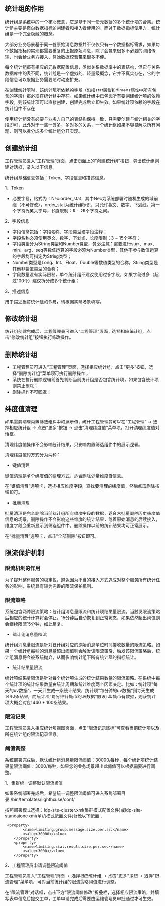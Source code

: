 ## 统计组的作用

统计组是系统中的一个核心概念，它是基于同一份元数据的多个统计项的合集。统计组主要是面向数据指标的创建者和接入者使用的，而对于数据指标使用方，统计组是一个完全隐藏的概念。

大部分业务场景基于同一份原始消息数据并不仅仅只有一个数据指标需求，如果每个数据指标的实现都需要重复的上报原始消息，除了会带来很多不必要的网络传输，也会给业务方接入、原始数据校验带来很多不便。

每个统计组都有相应的元数据配置信息，类似关系数据库中的表结构，但它与关系数据库中的表不同，统计组是一个虚拟的、轻量级概念，它并不真实存在，它的字段信息可以根据业务需要随时动态扩充。

在创建统计项时，该统计项所依赖的字段（包括stat属性和dimens属性中所有包含的字段）都必须在统计组中存在。如果统计组中已包含所有要创建统计项的依赖字段，则该统计项可以直接创建，创建完成后立即生效。如果统计项依赖的字段在统计组中不存在

使用统计组没有必要与业务方自己的表结构保持一致，只需要创建与统计相关的字段即可，此外对于一些一对多、多对多的关系，一个统计组如果不容易解决所有问题，则可以拆分成多个统计组分开实现。

## 创建统计组

工程管理员进入“工程管理”页面，点击页面上的“创建统计组”按钮，弹出统计组创建对话框，录入以下信息。

统计组基础信息包括：Token、字段信息和描述信息。

1、Token

+ 必要字段，格式为：Nec:order_stat，其中Nec为系统部署时随机生成的域前缀（不可修改），order_stat为统计组标识，只允许英文、数字、下划线，第一个字符为英文字母，长度限制：5 ~ 25个字符之间。

2、字段信息

+ 字段信息包括：字段名称、字段类型和字段注释；
+ 字段名称必须使用英文、数字、下划线，长度限制：3 ~ 15个字符；
+ 字段类型分为String类型和Number类型，务必注意：需要进行sum、max、min、avg、seq等数值运算的字段必须为Number类型，其他不参与数值运算的字段均可指定为String类型；
+ Number类型是Long、Int、Float、Double等数值类型的合称，String类型是其他非数值类型的合称；
+ 字段数量没有实际限制，单个统计组不建议使用过多字段，如果字段过多（超过100个）建议拆分成多个统计组；

3、描述信息

用于描述当前统计组的作用，请根据实际场景填写。

## 修改统计组

统计组创建完成后，工程管理员可进入“工程管理”页面，选择相应统计组，点击“修改统计组”按钮执行修改操作。

## 删除统计组

+ 工程管理员可进入“工程管理”页面，选择相应统计组，点击“更多”按钮，选择“删除统计组”菜单项可执行删除操作；
+ 系统在执行删除逻辑前首先判断当前统计组是否包含统计项，如果包含统计项则禁止删除；
+ 删除操作不可回退；

## 纬度值清理

如果需要清理内置筛选组件中的展示值，统计工程管理员可以在“工程管理” -> 选择相应统计组 -> 点击"更多"按钮 -> 点击"清理纬度值"菜单项，打开清理纬度值对话框。

清理纬度值操作不会影响统计结果，只影响内置筛选组件中的展示逻辑。

清理纬度值的方式分为两种：

+ 键值清理

键值清理是单个纬度值的清理方式，适合删除少量维度值信息。

在“键值清理”选项卡，选择相应维度字段，查找要清理的纬度值，然后点击删除按钮即可。

+ 批量清理

批量清理是完全删除当前统计组所有维度字段的数据，适合大批量删除历史纬度值信息的场景。删除操作不会影响这些维度的统计结果，随着原始消息的后续接入，维度字段会重新显示到筛选组件中。删除操作以前的统计结果均可正常展示。

在“批量清理”选项卡，点击“全部删除”按钮即可。

## 限流保护机制


### 限流机制的作用

为了提升整体服务的稳定性，避免因为不当的接入方式造成对整个服务所有统计任务的影响，系统具有较为完善的限流保护机制。

### 限流策略

系统包含两种限流策略：统计组消息量限流和统计项结果量限流。当触发限流策略后相应的统计计算将会停止，15分钟后自动恢复到正常状态，如果依然超出阈值则会继续限流15分钟，如此反复。

+ 统计组消息量限流

统计组消息量限流是针对统计组对应的原始消息单位时间接收数量的限流策略。如果一个统计组每秒的消息量超出阈值则会触发该限流策略，触发该限流策略后，统计组消息将会被系统抛弃，从而影响统计组下所有统计项的指标统计。

+ 统计结果量限流

统计项结果量限流是针对每个统计项生成的统计结果数量的限流策略。在系统中每个统计项的统计结果数量由统计周期和统计维度两个因素决定。比如：统计项"每天的uv数据"，一天只生成一条统计结果。统计项”每分钟的uv数据“则每天生成1440条结果，而统计项”每分钟各城市的uv数据“假设100城市有数据，则该统计项大概会对应1440 * 100条结果。

### 限流记录

工程管理员进入相应统计项视图页面，点击“限流记录图标”可查看当前统计项以及所在统计组的限流记录信息。

### 阈值调整

系统部署完成后，默认统计组消息量限流阈值：30000/每秒，每个统计项统计结果量限流阈值：3000/每秒，如果您的业务场景超出此阈值可以根据需要进行调整。

1、集群统一调整默认限流阈值

如果系统部署完成后，希望统一调整限流阈值可进入系统部署目录./bin/templates/lighthouse/conf/

按照部署模式选择：ldp-site-cluster.xml(集群模式配置文件)或ldp-site-standalone.xml(单机模式配置文件)修改以下配置：

```
 <property>
        <name>limiting.group.message.size.per.sec</name>
        <value>30000</value>
    </property>
    <property>
        <name>limiting.stat.result.size.per.sec</name>
        <value>3000</value>
    </property>
```
2、工程管理员申请调整限流阈值

工程管理员进入“工程管理”页面 -> 选择相应统计组 -> 点击"更多"按钮 -> 选择"限流管理"菜单项，可对当前统计组的限流策略阈值进行调整。

在“限流管理”对话框，点击下方“限流阈值修改”折叠栏，选择相应限流策略，并填写表单信息后提交工单，工单申请完成后需要由运维管理员审批通过才可生效。
